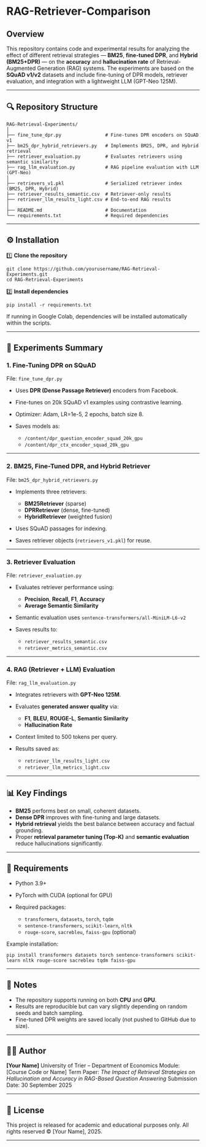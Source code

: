 # RAG-Retriever-Comparison
## Overview

This repository contains code and experimental results for analyzing the effect of different retrieval strategies — **BM25**, **fine-tuned DPR**, and **Hybrid (BM25+DPR)** — on the **accuracy** and **hallucination rate** of Retrieval-Augmented Generation (RAG) systems.
The experiments are based on the **SQuAD v1/v2** datasets and include fine-tuning of DPR models, retriever evaluation, and integration with a lightweight LLM (GPT-Neo 125M).

---

## 🔍 Repository Structure

```
RAG-Retrieval-Experiments/
│
├── fine_tune_dpr.py                # Fine-tunes DPR encoders on SQuAD v1
├── bm25_dpr_hybrid_retrievers.py   # Implements BM25, DPR, and Hybrid retrieval
├── retriever_evaluation.py         # Evaluates retrievers using semantic similarity
├── rag_llm_evaluation.py           # RAG pipeline evaluation with LLM (GPT-Neo)
│
├── retrievers_v1.pkl               # Serialized retriever index (BM25, DPR, Hybrid)
├── retriever_results_semantic.csv  # Retriever-only results
├── retriever_llm_results_light.csv # End-to-end RAG results
│
├── README.md                       # Documentation
└── requirements.txt                # Required dependencies
```

---

## ⚙️ Installation

1️⃣ **Clone the repository**

```
git clone https://github.com/yourusername/RAG-Retrieval-Experiments.git
cd RAG-Retrieval-Experiments
```

2️⃣ **Install dependencies**

```
pip install -r requirements.txt
```

If running in Google Colab, dependencies will be installed automatically within the scripts.

---

## 📘 Experiments Summary

### 1. Fine-Tuning DPR on SQuAD

File: `fine_tune_dpr.py`

* Uses **DPR (Dense Passage Retriever)** encoders from Facebook.
* Fine-tunes on 20k SQuAD v1 examples using contrastive learning.
* Optimizer: Adam, LR=1e-5, 2 epochs, batch size 8.
* Saves models as:

  * `/content/dpr_question_encoder_squad_20k_gpu`
  * `/content/dpr_ctx_encoder_squad_20k_gpu`

---

### 2. BM25, Fine-Tuned DPR, and Hybrid Retriever

File: `bm25_dpr_hybrid_retrievers.py`

* Implements three retrievers:

  * **BM25Retriever** (sparse)
  * **DPRRetriever** (dense, fine-tuned)
  * **HybridRetriever** (weighted fusion)
* Uses SQuAD passages for indexing.
* Saves retriever objects (`retrievers_v1.pkl`) for reuse.

---

### 3. Retriever Evaluation

File: `retriever_evaluation.py`

* Evaluates retriever performance using:

  * **Precision**, **Recall**, **F1**, **Accuracy**
  * **Average Semantic Similarity**
* Semantic evaluation uses `sentence-transformers/all-MiniLM-L6-v2`
* Saves results to:

  * `retriever_results_semantic.csv`
  * `retriever_metrics_semantic.csv`

---

### 4. RAG (Retriever + LLM) Evaluation

File: `rag_llm_evaluation.py`

* Integrates retrievers with **GPT-Neo 125M**.
* Evaluates **generated answer quality** via:

  * **F1**, **BLEU**, **ROUGE-L**, **Semantic Similarity**
  * **Hallucination Rate**
* Context limited to 500 tokens per query.
* Results saved as:

  * `retriever_llm_results_light.csv`
  * `retriever_llm_metrics_light.csv`

---

## 📊 Key Findings

* **BM25** performs best on small, coherent datasets.
* **Dense DPR** improves with fine-tuning and large datasets.
* **Hybrid retrieval** yields the best balance between accuracy and factual grounding.
* Proper **retrieval parameter tuning (Top-K)** and **semantic evaluation** reduce hallucinations significantly.

---

## 🧠 Requirements

* Python 3.9+
* PyTorch with CUDA (optional for GPU)
* Required packages:

  * `transformers`, `datasets`, `torch`, `tqdm`
  * `sentence-transformers`, `scikit-learn`, `nltk`
  * `rouge-score`, `sacrebleu`, `faiss-gpu` (optional)

Example installation:

```
pip install transformers datasets torch sentence-transformers scikit-learn nltk rouge-score sacrebleu tqdm faiss-gpu
```

---

## 🧩 Notes

* The repository supports running on both **CPU** and **GPU**.
* Results are reproducible but can vary slightly depending on random seeds and batch sampling.
* Fine-tuned DPR weights are saved locally (not pushed to GitHub due to size).

---

## 👩‍💻 Author

**[Your Name]**
University of Trier – Department of Economics
Module: [Course Code or Name]
Term Paper: *The Impact of Retrieval Strategies on Hallucination and Accuracy in RAG-Based Question Answering*
Submission Date: 30 September 2025

---

## 📄 License

This project is released for academic and educational purposes only.
All rights reserved © [Your Name], 2025.

---
